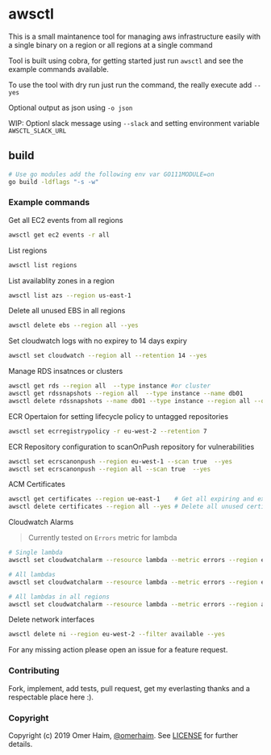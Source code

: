 # awsctl

This is a small maintanence tool for managing aws infrastructure easily with a single binary on a region or all regions at a single command

Tool is built using cobra, for getting started just run `awsctl` and see the example commands available.

To use the tool with dry run just run the command, the really execute add `--yes`

Optional output as json using `-o json`

WIP: Optionl slack message using `--slack` and setting environment variable `AWSCTL_SLACK_URL`

## build

```bash
# Use go modules add the following env var GO111MODULE=on
go build -ldflags "-s -w"
```

### Example commands

Get all EC2 events from all regions

```bash
awsctl get ec2 events -r all
```

List regions

```bash
awsctl list regions
```

List availablity zones in a region

```bash
awsctl list azs --region us-east-1
```

Delete all unused EBS in all regions

```bash
awsctl delete ebs --region all --yes
```

Set cloudwatch logs with no expirey to 14 days expiry

```bash
awsctl set cloudwatch --region all --retention 14 --yes
```

Manage RDS insatnces or clusters

```bash
awsctl get rds --region all  --type instance #or cluster
awsctl get rdssnapshots --region all  --type instance --name db01
awsctl delete rdssnapshots --name db01 --type instance --region all --older 14 --yes
```

ECR Opertaion for setting lifecycle policy to untagged repositories

```bash
awsctl set ecrregistrypolicy -r eu-west-2 --retention 7
```

ECR Repository configuration to scanOnPush repository for vulnerabilities

```bash
awsctl set ecrscanonpush --region eu-west-1 --scan true  --yes
awsctl set ecrscanonpush --region all --scan true  --yes
```

ACM Certificates

```bash
awsctl get certificates --region ue-east-1    # Get all expiring and expired certificates in region or all regions, for all expiring certificates it analyses why aren't the certificates being renewed automatically
awsctl delete certificates --region all --yes # Delete all unused certificates from the account
```

Cloudwatch Alarms

>Currently tested on `Errors` metric for lambda

```bash
# Single lambda
awsctl set cloudwatchalarm --resource lambda --metric errors --region eu-west-2 --arn arn:aws:lambda:eu-west-2:000000000000:function:test --threshold 3 --action arn:aws:sns:eu-west-2:000000000000:SNSToSlack --yes

# All lambdas
awsctl set cloudwatchalarm --resource lambda --metric errors --region eu-west-2 --threshold 3 --action arn:aws:sns:eu-west-2:000000000000:SNSToSlack --yes

# All lambdas in all regions
awsctl set cloudwatchalarm --resource lambda --metric errors --region all --threshold 3 --action arn:aws:sns:eu-west-2:000000000000:SNSToSlack --yes
```

Delete network interfaces

```bash
awsctl delete ni --region eu-west-2 --filter available --yes
```

For any missing action please open an issue for a feature request.

### Contributing

Fork, implement, add tests, pull request, get my everlasting thanks and a respectable place here :).

### Copyright

Copyright (c) 2019 Omer Haim, [@omerhaim](http://twitter.com/omerhaim).
See [LICENSE](LICENSE) for further details.
